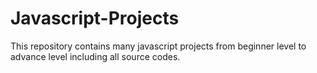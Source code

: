 # Javascript-Projects
This repository contains many javascript projects from beginner level to advance level including all source codes. 
